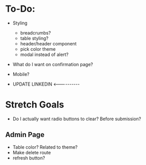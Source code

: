 # To-Do:

* Styling 
    
    * breadcrumbs?
    * table styling?
    * header/header component
    * pick color theme
    * modal instead of alert?

* What do I want on confirmation page?
* Mobile?



* UPDATE LINKEDIN <----------


# Stretch Goals

* Do I actually want radio buttons to clear?  Before submission?

## Admin Page


* Table color?  Related to theme?
* Make delete route
* refresh button?

